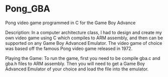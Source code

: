 # Pong_GBA
Pong video game programmed in C for the Game Boy Advance

Description:
In a computer architecture class, I had to design and create my own video game using C which compiles to ARM assembly, and then can be supported on any Game Boy Advanced Emulator. 
The video game of choice was based off the famous Pong video game released in 1972.

Playing the Game:
To run the game, first you need to be compile gba.c and gba.h files to ARM assembly.
Then you will need to get a Game Boy Advanced Emulator of your choice and load the file into the emulator.
